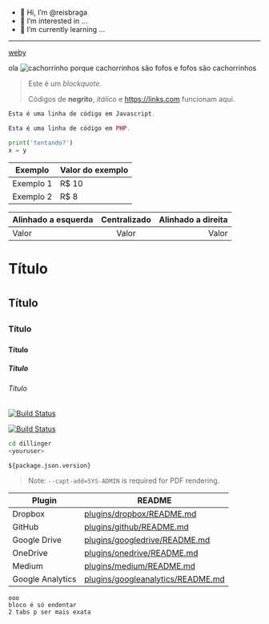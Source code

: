 - 👋 Hi, I’m @reisbraga
- 👀 I’m interested in ...
- 🌱 I’m currently learning ...
---
[weby](github.com/reisbraga/weby)

ola ![cachorrinho](https://pipz.com/static/images/blog/eddie.png) porque cachorrinhos são fofos
e fofos são cachorrinhos

>Este é um *blockquote*.
>
>Códigos de **negrito**, _itálico_ e <https://links.com> funcionam aqui.

 ~~~javascript
Esta é uma linha de código em Javascript.
~~~

~~~php
Esta é uma linha de código em PHP.
~~~

~~~py
print('tentando?')
x = y
~~~

Exemplo   | Valor do exemplo
--------- | ------
Exemplo 1 | R$ 10
Exemplo 2 | R$ 8

Alinhado a esquerda | Centralizado | Alinhado a direita
:--------- | :------: | -------:
Valor | Valor | Valor

# Título <h1>
## Título <h2>
### Título <h3>
#### Título <h4>
##### Título <h5>
###### Título <h6>



[![Build Status](https://pipz.com/static/images/blog/eddie.png)](github.com/reisbraga/weby)

[![Build Status](https://travis-ci.org/joemccann/dillinger.svg?branch=master)](https://travis-ci.org/joemccann/dillinger)

```sh
cd dillinger
<youruser>
```

`${package.json.version}`


> Note: `--capt-add=SYS-ADMIN` is required for PDF rendering.



| Plugin | README |
| ------ | ------ |
| Dropbox | [plugins/dropbox/README.md][PlDb] |
| GitHub | [plugins/github/README.md][PlGh] |
| Google Drive | [plugins/googledrive/README.md][PlGd] |
| OneDrive | [plugins/onedrive/README.md][PlOd] |
| Medium | [plugins/medium/README.md][PlMe] |
| Google Analytics | [plugins/googleanalytics/README.md][PlGa] |



    ooo
    bloco é só endentar
    2 tabs p ser mais exata




[//]: # (These are reference links used in the body of this note and get stripped out when the markdown processor does its job. There is no need to format nicely because it shouldn't be seen. Thanks SO - http://stackoverflow.com/questions/4823468/store-comments-in-markdown-syntax)

   [dill]: <https://github.com/joemccann/dillinger>
   [git-repo-url]: <https://github.com/joemccann/dillinger.git>
   [john gruber]: <http://daringfireball.net>
   [df1]: <http://daringfireball.net/projects/markdown/>
   [markdown-it]: <https://github.com/markdown-it/markdown-it>
   [Ace Editor]: <http://ace.ajax.org>
   [node.js]: <http://nodejs.org>
   [Twitter Bootstrap]: <http://twitter.github.com/bootstrap/>
   [jQuery]: <http://jquery.com>
   [@tjholowaychuk]: <http://twitter.com/tjholowaychuk>
   [express]: <http://expressjs.com>
   [AngularJS]: <http://angularjs.org>
   [Gulp]: <http://gulpjs.com>

   [PlDb]: <https://github.com/joemccann/dillinger/tree/master/plugins/dropbox/README.md>
   [PlGh]: <https://github.com/joemccann/dillinger/tree/master/plugins/github/README.md>
   [PlGd]: <https://github.com/joemccann/dillinger/tree/master/plugins/googledrive/README.md>
   [PlOd]: <https://github.com/joemccann/dillinger/tree/master/plugins/onedrive/README.md>
   [PlMe]: <https://github.com/joemccann/dillinger/tree/master/plugins/medium/README.md>
   [PlGa]: <https://github.com/RahulHP/dillinger/blob/master/plugins/googleanalytics/README.md>

<!---
reisbraga/reisbraga is a ✨ special ✨ repository because its `README.md` (this file) appears on your GitHub profile.
You can click the Preview link to take a look at your changes.
--->
